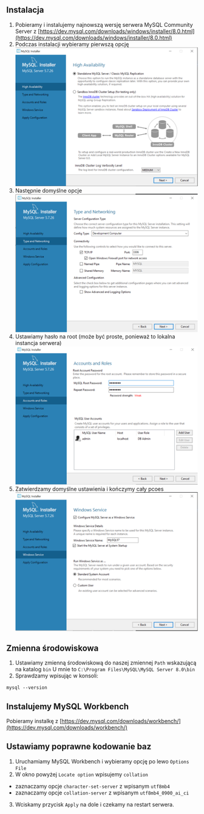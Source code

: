 ## Instalacja

1. Pobieramy i instalujemy najnowszą wersję serwera MySQL Community Server z [https://dev.mysql.com/downloads/windows/installer/8.0.html](https://dev.mysql.com/downloads/windows/installer/8.0.html)
2. Podczas instalacji wybieramy pierwszą opcję
    ![.images/1.png](.images/1.png)
3. Następnie domyślne opcje
    ![.images/2.png](.images/2.png)
4. Ustawiamy hasło na root (może być proste, ponieważ to lokalna instancja serwera)
    ![.images/3.png](.images/3.png)
5. Zatwierdzamy domyślne ustawienia i kończymy cały pcoes
    ![.images/4.png](.images/4.png)

## Zmienna środowiskowa
1. Ustawiamy zmienną środowiskową do naszej zmiennej `Path` wskazującą na katalog `bin`
U mnie to `C:\Program Files\MySQL\MySQL Server 8.0\bin`
2. Sprawdzamy wpisując w konsoli:
```
mysql --version
```

## Instalujemy MySQL Workbench

Pobieramy instalkę z [https://dev.mysql.com/downloads/workbench/](https://dev.mysql.com/downloads/workbench/)

## Ustawiamy poprawne kodowanie baz
1. Uruchamiamy MySQL Workbench i wybieramy opcję po lewo `Options File`
2. W okno powyżej `Locate option` wpisujemy `collation`
* zaznaczamy opcje `character-set-server` z wpisanym `utf8mb4`
* zaznaczamy opcje `collation-server` z wpisanym `utf8mb4_0900_ai_ci`
3. Wciskamy przycisk `Apply` na dole i czekamy na restart serwera.

